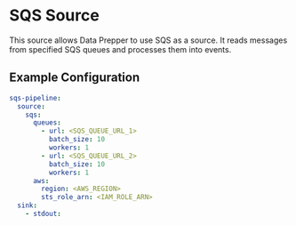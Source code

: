 # SQS Source 

This source allows Data Prepper to use SQS as a source. It reads messages from specified SQS queues and processes them into events.

## Example Configuration

```yaml
sqs-pipeline:
  source:
    sqs:
      queues:
        - url: <SQS_QUEUE_URL_1>
          batch_size: 10
          workers: 1
        - url: <SQS_QUEUE_URL_2>
          batch_size: 10
          workers: 1
      aws:
        region: <AWS_REGION>
        sts_role_arn: <IAM_ROLE_ARN>
  sink:
    - stdout: 
